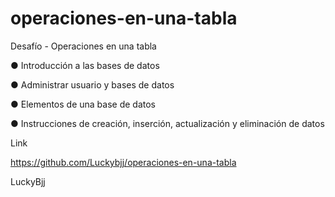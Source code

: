 # operaciones-en-una-tabla
Desafío - Operaciones en una tabla

● Introducción a las bases de datos 

● Administrar usuario y bases de datos 

● Elementos de una base de datos 

● Instrucciones de creación, inserción, actualización y eliminación de datos

Link

https://github.com/Luckybjj/operaciones-en-una-tabla

LuckyBjj
